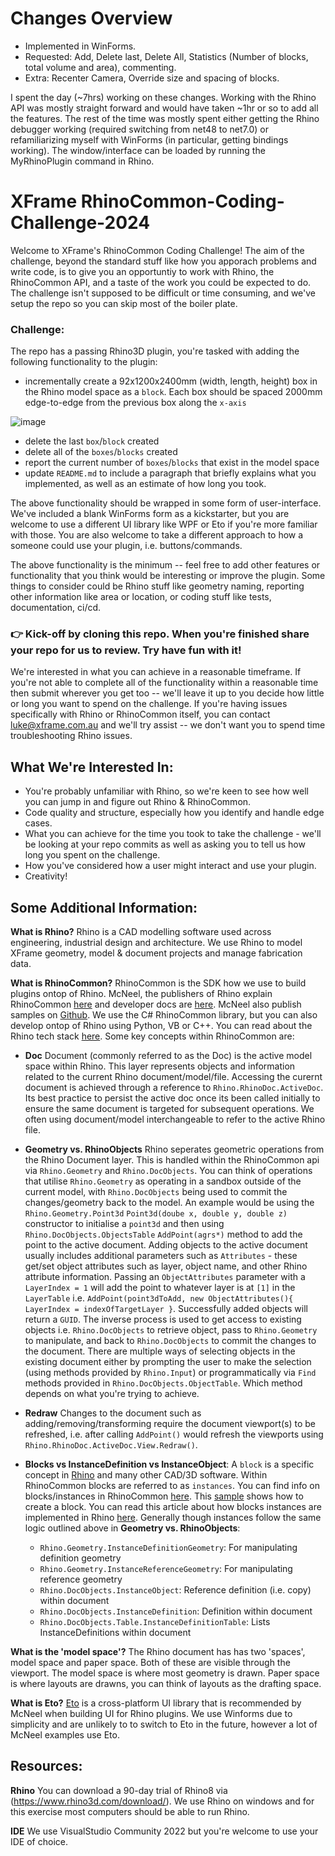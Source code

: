 # Changes Overview
- Implemented in WinForms.
- Requested: Add, Delete last, Delete All, Statistics (Number of blocks, total volume and area), commenting. 
- Extra: Recenter Camera, Override size and spacing of blocks.

I spent the day (~7hrs) working on these changes. Working with the Rhino API was mostly straight forward and would have taken ~1hr or so to add all the features. The rest of the time was mostly spent either getting the Rhino debugger working (required switching from net48 to net7.0) or refamiliarizing myself with WinForms (in particular, getting bindings working). The window/interface can be loaded by running the MyRhinoPlugin command in Rhino. 

# XFrame RhinoCommon-Coding-Challenge-2024

Welcome to XFrame's RhinoCommon Coding Challenge! The aim of the challenge, beyond the standard stuff like how you apporach problems and write code, is to give you an opportuntiy to work with Rhino, the RhinoCommon API, and a taste of the work you could be expected to do. The challenge isn't supposed to be difficult or time consuming, and we've setup the repo so you can skip most of the boiler plate.

### Challenge:

The repo has a passing Rhino3D plugin, you're tasked with adding the following functionality to the plugin:

- incrementally create a 92x1200x2400mm (width, length, height) box in the Rhino model space as a `block`. Each box should be spaced 2000mm edge-to-edge from the previous box along the `x-axis`

![image](https://github.com/X-Frame/RhinoCommon-Coding-Challenge-2024/assets/81334853/1040738e-ae45-4491-b42d-b21f10de60e2)

- delete the last `box`/`block` created
- delete all of the `boxes`/`blocks` created
- report the current number of `boxes`/`blocks` that exist in the model space
- update `README.md` to include a paragraph that briefly explains what you implemented, as well as an estimate of how long you took.

The above functionality should be wrapped in some form of user-interface. We've included a blank WinForms form as a kickstarter, but you are welcome to use a different UI library like WPF or Eto if you're more familiar with those. You are also welcome to take a different approach to how a someone could use your plugin, i.e. buttons/commands.

The above functionality is the minimum -- feel free to add other features or functionality that you think would be interesting or improve the plugin. Some things to consider could be Rhino stuff like geometry naming, reporting other information like area or location, or coding stuff like tests, documentation, ci/cd.  

### 👉 Kick-off by cloning this repo. When you're finished share your repo for us to review. Try have fun with it!

We're interested in what you can achieve in a reasonable timeframe. If you're not able to complete all of the functionality within a reasonable time then submit wherever you get too -- we'll leave it up to you decide how little or long you want to spend on the challenge. If you're having issues specifically with Rhino or RhinoCommon itself, you can contact luke@xframe.com.au and we'll try assist -- we don't want you to spend time troubleshooting Rhino issues.

## What We're Interested In:
 - You're probably unfamiliar with Rhino, so we're keen to see how well you can jump in and figure out Rhino & RhinoCommon.
 - Code quality and structure, especially how you identify and handle edge cases.
 - What you can achieve for the time you took to take the challenge - we'll be looking at your repo commits as well as asking you to tell us how long you spent on the challenge. 
 - How you've considered how a user might interact and use your plugin.
 - Creativity!

## Some Additional Information:
__What is Rhino?__
Rhino is a CAD modelling software used across engineering, industrial design and architecture. We use Rhino to model XFrame geometry, model & document projects and manage fabrication data.

__What is RhinoCommon?__
RhinoCommon is the SDK how we use to build plugins ontop of Rhino.  McNeel, the publishers of Rhino explain RhinoCommon [here](https://developer.rhino3d.com/guides/rhinocommon/) and developer docs are [here](https://developer.rhino3d.com/api/rhinocommon/). McNeel also publish samples on [Github](https://github.com/mcneel/rhino-developer-samples/tree/8). We use the C# RhinoCommon library, but you can also develop ontop of Rhino using Python, VB or C++. You can read about the Rhino tech stack [here](https://developer.rhino3d.com/guides/general/rhino-technology-overview/). Some key concepts within RhinoCommon are:
 - **Doc** Document (commonly referred to as the Doc) is the active model space within Rhino. This layer represents objects and information related to the current Rhino document/model/file. Accessing the curernt document is achieved through a reference to `Rhino.RhinoDoc.ActiveDoc`. Its best practice to persist the active doc once its been called initially to ensure the same document is targeted for subsequent operations. We often using document/model interchangeable to refer to the active Rhino file.

 - **Geometry vs. RhinoObjects** Rhino seperates geometric operations from the Rhino Document layer. This is handled within the RhinoCommon api via `Rhino.Geometry` and `Rhino.DocObjects`. You can think of operations that utilise `Rhino.Geometry` as operating in a sandbox outside of the current model, with `Rhino.DocObjects` being used to commit the changes/geometry back to the model. An example would be using the `Rhino.Geometry.Point3d` `Point3d(doube x, double y, double z)` constructor to initialise a `point3d` and then using `Rhino.DocObjects.ObjectsTable` `AddPoint(agrs*)` method to add the point to the active document. Adding objects to the active document usually includes additional parameters such as `Attributes` - these get/set object attributes such as layer, object name, and other Rhino attribute information. Passing an `ObjectAttributes` parameter with a `LayerIndex = 1` will add the point to whatever layer is at `[1]` in the `LayerTable` i.e. `AddPoint(point3dToAdd, new ObjectAttributes(){ LayerIndex = indexOfTargetLayer }`. Successfully added objects will return a `GUID`.
The inverse process is used to get access to existing objects i.e. `Rhino.DocObjects` to retrieve object, pass to `Rhino.Geometry` to manipulate, and back to `Rhino.DocObjects` to commit the changes to the document. There are multiple ways of selecting objects in the existing document either by prompting the user to make the selection (using methods provided by `Rhino.Input`) or programmatically via `Find` methods provided in `Rhino.DocObjects.ObjectTable`. Which method depends on what you're trying to achieve.

 - **Redraw** Changes to the document such as adding/removing/transforming require the document viewport(s) to be refreshed, i.e. after calling `AddPoint()` would refresh the viewports using `Rhino.RhinoDoc.ActiveDoc.View.Redraw()`.

 - **Blocks vs InstanceDefinition vs InstanceObject**: A `block` is a specific concept in [Rhino](https://www.rhino3d.com/features/blocks/) and many other CAD/3D software. Within RhinoCommon blocks are referred to as `instances`. You can find info on blocks/instances in RhinoCommon [here](https://developer.rhino3d.com/api/rhinocommon/rhino.geometry.instancedefinitiongeometry). This [sample](https://github.com/mcneel/rhino-developer-samples/blob/8/rhinocommon/cs/SampleCsCommands/SampleCsBlock.cs) shows how to create a block. You can read this article about how blocks instances are implemented in Rhino [here](https://developer.rhino3d.com/guides/opennurbs/traverse-instance-definitions/). Generally though instances follow the same logic outlined above in **Geometry vs. RhinoObjects**:

   - `Rhino.Geometry.InstanceDefinitionGeometry`: For manipulating definition geometry
   - `Rhino.Geometry.InstanceReferenceGeometry`: For manipulating reference geometry
   - `Rhino.DocObjects.InstanceObject`: Reference definition (i.e. copy) within document
   - `Rhino.DocObjects.InstanceDefinition`: Definition within document
   - `Rhino.DocObjects.Table.InstanceDefinitionTable`: Lists InstanceDefinitions within document

__What is the 'model space'?__
The Rhino document has has two 'spaces', model space and paper space. Both of these are visible through the viewport. The model space is where most geometry is drawn. Paper space is where layouts are drawns, you can think of layouts as the drafting space. 

__What is Eto?__
[Eto](https://github.com/picoe/Eto) is a cross-platform UI library that is recommended by McNeel when building UI for Rhino plugins. We use Winforms due to simplicity and are unlikely to to switch to Eto in the future, however a lot of McNeel examples use Eto. 

## Resources:

**Rhino** You can download a 90-day trial of Rhino8 via (https://www.rhino3d.com/download/). We use Rhino on windows and for this exercise most computers should be able to run Rhino.

**IDE** We use VisualStudio Community 2022 but you're welcome to use your IDE of choice.


